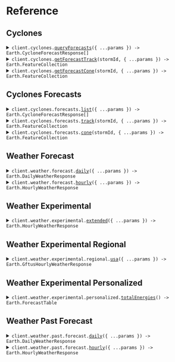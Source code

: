 # Reference

## Cyclones

<details><summary><code>client.cyclones.<a href="/src/api/resources/cyclones/client/Client.ts">queryForecasts</a>({ ...params }) -> Earth.CycloneForecastResponse[]</code></summary>
<dl>
<dd>

#### 📝 Description

<dl>
<dd>

<dl>
<dd>

Query the available cyclone forecasts for a particular time

</dd>
</dl>
</dd>
</dl>

#### 🔌 Usage

<dl>
<dd>

<dl>
<dd>

```typescript
await client.cyclones.queryForecasts();
```

</dd>
</dl>
</dd>
</dl>

#### ⚙️ Parameters

<dl>
<dd>

<dl>
<dd>

**request:** `Earth.QueryForecastsCycloneForecastsGetRequest`

</dd>
</dl>

<dl>
<dd>

**requestOptions:** `Cyclones.RequestOptions`

</dd>
</dl>
</dd>
</dl>

</dd>
</dl>
</details>

<details><summary><code>client.cyclones.<a href="/src/api/resources/cyclones/client/Client.ts">getForecastTrack</a>(stormId, { ...params }) -> Earth.FeatureCollection</code></summary>
<dl>
<dd>

#### 📝 Description

<dl>
<dd>

<dl>
<dd>

Get cyclone tracks in GeoJSON (MF-GeoJSON) format

</dd>
</dl>
</dd>
</dl>

#### 🔌 Usage

<dl>
<dd>

<dl>
<dd>

```typescript
await client.cyclones.getForecastTrack("storm_id");
```

</dd>
</dl>
</dd>
</dl>

#### ⚙️ Parameters

<dl>
<dd>

<dl>
<dd>

**stormId:** `string`

</dd>
</dl>

<dl>
<dd>

**request:** `Earth.GetForecastTrackCycloneForecastsStormIdTrackGetRequest`

</dd>
</dl>

<dl>
<dd>

**requestOptions:** `Cyclones.RequestOptions`

</dd>
</dl>
</dd>
</dl>

</dd>
</dl>
</details>

<details><summary><code>client.cyclones.<a href="/src/api/resources/cyclones/client/Client.ts">getForecastCone</a>(stormId, { ...params }) -> Earth.FeatureCollection</code></summary>
<dl>
<dd>

#### 📝 Description

<dl>
<dd>

<dl>
<dd>

Get cyclone forecast cone in GeoJSON format

</dd>
</dl>
</dd>
</dl>

#### 🔌 Usage

<dl>
<dd>

<dl>
<dd>

```typescript
await client.cyclones.getForecastCone("storm_id");
```

</dd>
</dl>
</dd>
</dl>

#### ⚙️ Parameters

<dl>
<dd>

<dl>
<dd>

**stormId:** `string`

</dd>
</dl>

<dl>
<dd>

**request:** `Earth.GetForecastConeCycloneForecastsStormIdConeGetRequest`

</dd>
</dl>

<dl>
<dd>

**requestOptions:** `Cyclones.RequestOptions`

</dd>
</dl>
</dd>
</dl>

</dd>
</dl>
</details>

## Cyclones Forecasts

<details><summary><code>client.cyclones.forecasts.<a href="/src/api/resources/cyclones/resources/forecasts/client/Client.ts">list</a>({ ...params }) -> Earth.CycloneForecastResponse[]</code></summary>
<dl>
<dd>

#### 📝 Description

<dl>
<dd>

<dl>
<dd>

Query the available cyclone forecasts for a particular time

</dd>
</dl>
</dd>
</dl>

#### 🔌 Usage

<dl>
<dd>

<dl>
<dd>

```typescript
await client.cyclones.forecasts.list();
```

</dd>
</dl>
</dd>
</dl>

#### ⚙️ Parameters

<dl>
<dd>

<dl>
<dd>

**request:** `Earth.cyclones.ForecastsListRequest`

</dd>
</dl>

<dl>
<dd>

**requestOptions:** `Forecasts.RequestOptions`

</dd>
</dl>
</dd>
</dl>

</dd>
</dl>
</details>

<details><summary><code>client.cyclones.forecasts.<a href="/src/api/resources/cyclones/resources/forecasts/client/Client.ts">track</a>(stormId, { ...params }) -> Earth.FeatureCollection</code></summary>
<dl>
<dd>

#### 📝 Description

<dl>
<dd>

<dl>
<dd>

Get cyclone tracks in GeoJSON (MF-GeoJSON) format

</dd>
</dl>
</dd>
</dl>

#### 🔌 Usage

<dl>
<dd>

<dl>
<dd>

```typescript
await client.cyclones.forecasts.track("storm_id");
```

</dd>
</dl>
</dd>
</dl>

#### ⚙️ Parameters

<dl>
<dd>

<dl>
<dd>

**stormId:** `string`

</dd>
</dl>

<dl>
<dd>

**request:** `Earth.cyclones.ForecastsTrackRequest`

</dd>
</dl>

<dl>
<dd>

**requestOptions:** `Forecasts.RequestOptions`

</dd>
</dl>
</dd>
</dl>

</dd>
</dl>
</details>

<details><summary><code>client.cyclones.forecasts.<a href="/src/api/resources/cyclones/resources/forecasts/client/Client.ts">cone</a>(stormId, { ...params }) -> Earth.FeatureCollection</code></summary>
<dl>
<dd>

#### 📝 Description

<dl>
<dd>

<dl>
<dd>

Get cyclone forecast cone in GeoJSON format

</dd>
</dl>
</dd>
</dl>

#### 🔌 Usage

<dl>
<dd>

<dl>
<dd>

```typescript
await client.cyclones.forecasts.cone("storm_id");
```

</dd>
</dl>
</dd>
</dl>

#### ⚙️ Parameters

<dl>
<dd>

<dl>
<dd>

**stormId:** `string`

</dd>
</dl>

<dl>
<dd>

**request:** `Earth.cyclones.ForecastsConeRequest`

</dd>
</dl>

<dl>
<dd>

**requestOptions:** `Forecasts.RequestOptions`

</dd>
</dl>
</dd>
</dl>

</dd>
</dl>
</details>

## Weather Forecast

<details><summary><code>client.weather.forecast.<a href="/src/api/resources/weather/resources/forecast/client/Client.ts">daily</a>({ ...params }) -> Earth.DailyWeatherResponse</code></summary>
<dl>
<dd>

#### 📝 Description

<dl>
<dd>

<dl>
<dd>

Get daily weather forecast for a specific location
Only allowing local timezone aggregations for now since
it is unclear how exactly users will understand "UTC".

</dd>
</dl>
</dd>
</dl>

#### 🔌 Usage

<dl>
<dd>

<dl>
<dd>

```typescript
await client.weather.forecast.daily({
    latitude: 47.6061,
    longitude: -122.3328,
});
```

</dd>
</dl>
</dd>
</dl>

#### ⚙️ Parameters

<dl>
<dd>

<dl>
<dd>

**request:** `Earth.weather.ForecastDailyRequest`

</dd>
</dl>

<dl>
<dd>

**requestOptions:** `Forecast.RequestOptions`

</dd>
</dl>
</dd>
</dl>

</dd>
</dl>
</details>

<details><summary><code>client.weather.forecast.<a href="/src/api/resources/weather/resources/forecast/client/Client.ts">hourly</a>({ ...params }) -> Earth.HourlyWeatherResponse</code></summary>
<dl>
<dd>

#### 📝 Description

<dl>
<dd>

<dl>
<dd>

Get hourly weather forecast for a specific location

</dd>
</dl>
</dd>
</dl>

#### 🔌 Usage

<dl>
<dd>

<dl>
<dd>

```typescript
await client.weather.forecast.hourly({
    latitude: 47.6061,
    longitude: -122.3328,
});
```

</dd>
</dl>
</dd>
</dl>

#### ⚙️ Parameters

<dl>
<dd>

<dl>
<dd>

**request:** `Earth.weather.ForecastHourlyRequest`

</dd>
</dl>

<dl>
<dd>

**requestOptions:** `Forecast.RequestOptions`

</dd>
</dl>
</dd>
</dl>

</dd>
</dl>
</details>

## Weather Experimental

<details><summary><code>client.weather.experimental.<a href="/src/api/resources/weather/resources/experimental/client/Client.ts">extended</a>({ ...params }) -> Earth.HourlyWeatherResponse</code></summary>
<dl>
<dd>

#### 📝 Description

<dl>
<dd>

<dl>
<dd>

Get hourly weather forecast for a specific location and time

</dd>
</dl>
</dd>
</dl>

#### 🔌 Usage

<dl>
<dd>

<dl>
<dd>

```typescript
await client.weather.experimental.extended({
    latitude: 47.6061,
    longitude: -122.3328,
});
```

</dd>
</dl>
</dd>
</dl>

#### ⚙️ Parameters

<dl>
<dd>

<dl>
<dd>

**request:** `Earth.weather.ExperimentalExtendedRequest`

</dd>
</dl>

<dl>
<dd>

**requestOptions:** `Experimental.RequestOptions`

</dd>
</dl>
</dd>
</dl>

</dd>
</dl>
</details>

## Weather Experimental Regional

<details><summary><code>client.weather.experimental.regional.<a href="/src/api/resources/weather/resources/experimental/resources/regional/client/Client.ts">usa</a>({ ...params }) -> Earth.GftusHourlyWeatherResponse</code></summary>
<dl>
<dd>

#### 📝 Description

<dl>
<dd>

<dl>
<dd>

Get hourly weather forecast for a specific location and time

</dd>
</dl>
</dd>
</dl>

#### 🔌 Usage

<dl>
<dd>

<dl>
<dd>

```typescript
await client.weather.experimental.regional.usa({
    latitude: 47.6061,
    longitude: -122.3328,
});
```

</dd>
</dl>
</dd>
</dl>

#### ⚙️ Parameters

<dl>
<dd>

<dl>
<dd>

**request:** `Earth.weather.experimental.RegionalUsaRequest`

</dd>
</dl>

<dl>
<dd>

**requestOptions:** `Regional.RequestOptions`

</dd>
</dl>
</dd>
</dl>

</dd>
</dl>
</details>

## Weather Experimental Personalized

<details><summary><code>client.weather.experimental.personalized.<a href="/src/api/resources/weather/resources/experimental/resources/personalized/client/Client.ts">totalEnergies</a>() -> Earth.ForecastTable</code></summary>
<dl>
<dd>

#### 📝 Description

<dl>
<dd>

<dl>
<dd>

Return asset‑level forecast data as a JSON ForecastTable.

</dd>
</dl>
</dd>
</dl>

#### 🔌 Usage

<dl>
<dd>

<dl>
<dd>

```typescript
await client.weather.experimental.personalized.totalEnergies();
```

</dd>
</dl>
</dd>
</dl>

#### ⚙️ Parameters

<dl>
<dd>

<dl>
<dd>

**requestOptions:** `Personalized.RequestOptions`

</dd>
</dl>
</dd>
</dl>

</dd>
</dl>
</details>

## Weather Past Forecast

<details><summary><code>client.weather.past.forecast.<a href="/src/api/resources/weather/resources/past/resources/forecast/client/Client.ts">daily</a>({ ...params }) -> Earth.DailyWeatherResponse</code></summary>
<dl>
<dd>

#### 📝 Description

<dl>
<dd>

<dl>
<dd>

Get daily weather forecast for a specific location and time

</dd>
</dl>
</dd>
</dl>

#### 🔌 Usage

<dl>
<dd>

<dl>
<dd>

```typescript
await client.weather.past.forecast.daily({
    latitude: 47.6061,
    longitude: -122.3328,
    time: "2024-01-01T00:00:00Z",
});
```

</dd>
</dl>
</dd>
</dl>

#### ⚙️ Parameters

<dl>
<dd>

<dl>
<dd>

**request:** `Earth.weather.past.ForecastDailyRequest`

</dd>
</dl>

<dl>
<dd>

**requestOptions:** `Forecast.RequestOptions`

</dd>
</dl>
</dd>
</dl>

</dd>
</dl>
</details>

<details><summary><code>client.weather.past.forecast.<a href="/src/api/resources/weather/resources/past/resources/forecast/client/Client.ts">hourly</a>({ ...params }) -> Earth.HourlyWeatherResponse</code></summary>
<dl>
<dd>

#### 📝 Description

<dl>
<dd>

<dl>
<dd>

Get hourly weather forecast for a specific location and time

</dd>
</dl>
</dd>
</dl>

#### 🔌 Usage

<dl>
<dd>

<dl>
<dd>

```typescript
await client.weather.past.forecast.hourly({
    latitude: 47.6061,
    longitude: -122.3328,
    time: "2024-01-01T00:00:00Z",
});
```

</dd>
</dl>
</dd>
</dl>

#### ⚙️ Parameters

<dl>
<dd>

<dl>
<dd>

**request:** `Earth.weather.past.ForecastHourlyRequest`

</dd>
</dl>

<dl>
<dd>

**requestOptions:** `Forecast.RequestOptions`

</dd>
</dl>
</dd>
</dl>

</dd>
</dl>
</details>
